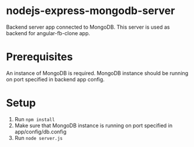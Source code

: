 # nodejs-express-mongodb-server
Backend server app connected to MongoDB. This server is used as backend for angular-fb-clone app.

# Prerequisites
An instance of MongoDB is required. MongoDB instance should be running on port specified in backend app config.

# Setup
1) Run `npm install`
2) Make sure that MongoDB instance is running on port specified in app/config/db.config
3) Run `node server.js`
